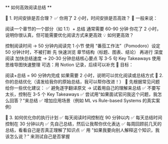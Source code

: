 ** 如何高效阅读总结 **

📌 1. 时间安排是否合理？
✅ 你用了 2 小时，时间安排是否高效？
📌 一般来说：

阅读一个章节的一个部分（如 1.1）+ 总结 通常需要 60-90 分钟
你花了 2 小时，说明你很认真，但可能需要优化阅读方式来更高效
💡 如何更高效？

控制阅读时间 → 50 分钟内阅读完 1 小节
使用 “番茄工作法”（Pomodoro）设定 50 分钟计时，不被打断
先 快速浏览 章节结构（标题、图表、结论）
再进行 深度阅读
加快总结速度 → 20-30 分钟总结核心要点
写 3-5 句 Key Takeaways
使用思维导图快速整理
可选：用 Notion 记录，后续可以补充
🎯 目标：

阅读+总结 = 90 分钟内完成
如果需要 2 小时，说明可以优化阅读或总结方式
📌 2. 你的总结优化（请发给我你的原始总结，我可以帮你改进！）
📌 先根据常见问题给你一些优化建议： ✅ 避免逐字翻译原文 → 试着用自己的理解来总结
✅ 不要写太长，控制在 3-5 个 Key Takeaways
✅ 尝试用“如果面试官问我这个问题，我怎么回答？”来总结
✅ 增加应用场景（例如 ML vs Rule-based Systems 的真实案例）

📌 3. 如何优化你的执行计划
✅ 每天阅读时间控制在 90 分钟以内 ✅ 每天总结时间控制在 30 分钟以内 ✅ 先自己总结，然后让我帮你优化表达 ✅ 每周回顾前几天的总结，看看自己是否真正理解了知识点 ✅ 用 "如果我要向别人解释这个知识，我该怎么说？” 来测试自己是否掌握
